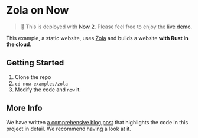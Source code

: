 # Zola on Now

> 🚀 This is deployed with [Now 2](https://zeit.co/now). Please feel free to enjoy the [live demo](https://zola-fvswgh0m6.now.sh).

This example, a static website, uses [Zola]() and builds a website **with Rust in the cloud**.

## Getting Started

1. Clone the repo
2. `cd now-examples/zola`
3. Modify the code and `now` it.

## More Info

We have written [a comprehensive blog post](https://zeit.co/blog/now-builds-faster-safer-better) that highlights the code in this project in detail. We recommend having a look at it.
